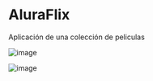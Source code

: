 # AluraFlix
Aplicación de una colección de peliculas

![image](https://github.com/Yoel-Gasca/AluraFlix/assets/83617933/292fc9bd-4924-43c3-b509-38461bce4dea)


![image](https://github.com/Yoel-Gasca/AluraFlix/assets/83617933/b5ee6c15-77a5-44a9-9af5-48bbae8020bf)


